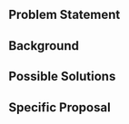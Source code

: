## Problem Statement

<!--
  What triggered this RFC? Identify the problem clearly.

    - we need to implement this new feature
    - we have poor site performance here
    - we should start using X
    - we need better tooling for Y
  -->

## Background

<!--
  Research the above problem as best as possible.

    - how we got here
    - why we need this now
    - what's making the situation problematic
    - identify constraints
-->


## Possible Solutions

<!--
  Usually there is more than one way to solve this. List all possible solutions.
-->

## Specific Proposal

<!--
  Out of all the possible solutions one must be rising to the top in terms of best addressing the problem. This will be the main topic of discussion. Expand with as much details as possible.
-->
